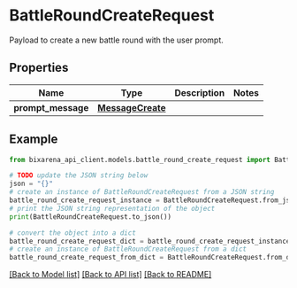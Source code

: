 # BattleRoundCreateRequest

Payload to create a new battle round with the user prompt.

## Properties

| Name               | Type                                  | Description | Notes |
| ------------------ | ------------------------------------- | ----------- | ----- |
| **prompt_message** | [**MessageCreate**](MessageCreate.md) |             |

## Example

```python
from bixarena_api_client.models.battle_round_create_request import BattleRoundCreateRequest

# TODO update the JSON string below
json = "{}"
# create an instance of BattleRoundCreateRequest from a JSON string
battle_round_create_request_instance = BattleRoundCreateRequest.from_json(json)
# print the JSON string representation of the object
print(BattleRoundCreateRequest.to_json())

# convert the object into a dict
battle_round_create_request_dict = battle_round_create_request_instance.to_dict()
# create an instance of BattleRoundCreateRequest from a dict
battle_round_create_request_from_dict = BattleRoundCreateRequest.from_dict(battle_round_create_request_dict)
```

[[Back to Model list]](../README.md#documentation-for-models) [[Back to API list]](../README.md#documentation-for-api-endpoints) [[Back to README]](../README.md)
